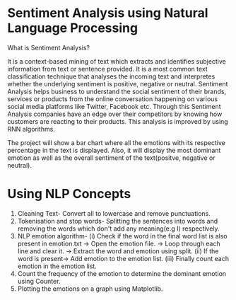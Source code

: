 # Sentiment Analysis using Natural Language Processing
What is Sentiment Analysis?


It is a context-based mining of text which extracts and identifies subjective information from text or sentence provided.
It is a most common text classification technique that analyses the incoming text and interpretes whether the underlying sentiment is positive, negative or neutral.
Sentiment Analysis helps business to understand the social sentiment of their brands, services or products from the online conversation happening on various social media platforms like Twitter, Facebook etc. Through this Sentiment Analysis companies have an edge over their competitors by knowing how customers are reacting to their products. This analysis is improved by using RNN algorithms.

The project will show a bar chart where all the emotions with its respective percentage in the text is displayed. Also, it will display the most dominant emotion as well as 
the overall sentiment of the text(positve, negative or neutral).

# Using NLP Concepts
1. Cleaning Text- Convert all to lowercase and remove punctuations.
2. Tokenisation and stop words- Splitting the sentences into words and removing the words which don't add any meaning(e.g I) respectively.
3. NLP emotion algorithm-
(i) Check if the word in the final word list is also present in emotion.txt 
  -> Open the emotion file.
  -> Loop through each line and clear it.
  -> Extract the word and emotion using split.
 (ii) If the word is present-> Add emotion to the emotion list.
 (iii) Finally count each emotion in the emotion list.
4. Count the frequency of the emotion to determine the dominant emotion using Counter.
5. Plotting the emotions on a graph using Matplotlib.






